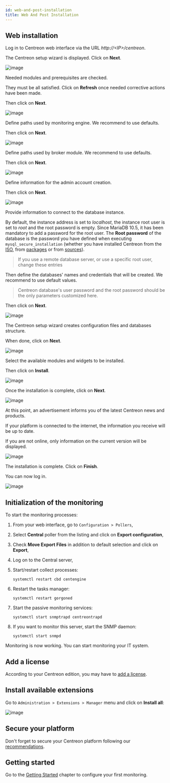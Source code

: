 ```yaml
---
id: web-and-post-installation
title: Web And Post Installation
---
```


## Web installation

Log in to Centreon web interface via the URL *http://\<IP\>/centreon*.

The Centreon setup wizard is displayed. Click on **Next**.

![image](../assets/installation/acentreonwelcome.png)

Needed modules and prerequisites are checked.

They must be all satisfied. Click on **Refresh** once needed corrective actions
have been made.

Then click on **Next**.

![image](../assets/installation/acentreoncheckmodules.png)

Define paths used by monitoring engine. We recommend to use defaults.

Then click on **Next**.

![image](../assets/installation/amonitoringengine2.png)

Define paths used by broker module. We recommend to use defaults.

Then click on **Next**.

![image](../assets/installation/abrokerinfo2.png)

Define information for the admin account creation.

Then click on **Next**.

![image](../assets/installation/aadmininfo.png)

Provide information to connect to the database instance.

By default, the instance address is set to *localhost*, the instance root
user is set to *root* and the root password is empty. Since MariaDB 10.5, it has been mandatory to add a password for the root user.  The **Root password** of the database is the password you have defined when executing `mysql_secure_installation` (whether you have installed Centreon from the [ISO](installation-of-a-central-server/using-centreon-iso#secure-the-database), from [packages](installation-of-a-central-server/using-packages#secure-the-database) or from [sources](installation-of-a-central-server/using-sources#secure-the-database)).


> If you use a remote database server, or use a specific root user, change
> these entries

Then define the databases' names and credentials that will be created. We recommend
to use default values.

> Centreon database's user password and the root password should be the only parameters customized
> here.

Then click on **Next**.

![image](../assets/installation/adbinfo.png)

The Centreon setup wizard creates configuration files and databases structure.

When done, click on **Next**.

![image](../assets/installation/adbconf.png)

Select the available modules and widgets to be installed.

Then click on **Install**.

![image](../assets/installation/module_installationa.png)

Once the installation is complete, click on **Next**.

![image](../assets/installation/module_installationb.png)

At this point, an advertisement informs you of the latest Centreon news and
products.

If your platform is connected to the internet, the information you receive
will be up to date.

If you are not online, only information on the current version will be
displayed.

![image](../assets/installation/aendinstall.png)

The installation is complete. Click on **Finish**.

You can now log in.

![image](../assets/installation/aconnection.png)

## Initialization of the monitoring

To start the monitoring processes:

1. From your web interface, go to `Configuration > Pollers`,
2. Select **Central**  poller from the listing and click on
**Export configuration**,
3. Check **Move Export Files** in addition to default selection and click on
**Export**,
4. Log on to the Central server,
5. Start/restart collect processes:

    ```shell
    systemctl restart cbd centengine
    ```

6. Restart the tasks manager:

    ```shell
    systemctl restart gorgoned
    ```

7. Start the passive monitoring services:

    ```shell
    systemctl start snmptrapd centreontrapd
    ```

8. If you want to monitor this server, start the SNMP daemon:

    ```shell
    systemctl start snmpd
    ```

Monitoring is now working. You can start monitoring your IT system.

## Add a license

According to your Centreon edition, you may have to [add a license](../administration/licenses).

## Install available extensions

Go to `Administration > Extensions > Manager` menu and click on
**Install all**:

![image](../assets/installation/extensions-manager.png)

## Secure your platform

Don't forget to secure your Centreon platform following our
[recommendations](../administration/secure-platform).

## Getting started

Go to the [Getting Started](../getting-started/installation-first-steps#request-your-free-trial)
chapter to configure your first monitoring.
